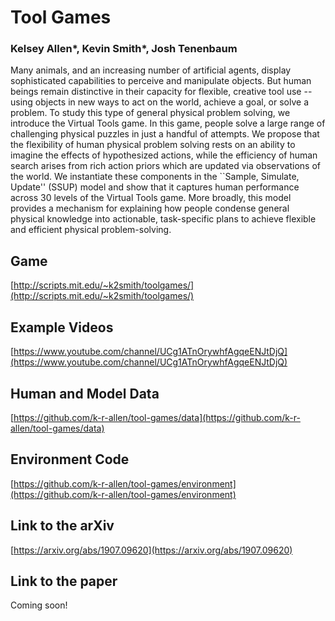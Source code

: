 # Tool Games

### Kelsey Allen\*, Kevin Smith\*, Josh Tenenbaum

Many animals, and an increasing number of artificial agents, display sophisticated capabilities to perceive and manipulate objects. But human beings remain distinctive in their capacity for flexible, creative tool use -- using objects in new ways to act on the world, achieve a goal, or solve a problem. To study this type of general physical problem solving, we introduce the Virtual Tools game. In this game, people solve a large range of challenging physical puzzles in just a handful of attempts. We propose that the flexibility of human physical problem solving rests on an ability to imagine the effects of hypothesized actions, while the efficiency of human search arises from rich action priors which are updated via observations of the world. We instantiate these components in the ``Sample, Simulate, Update'' (SSUP) model and show that it captures human performance across 30 levels of the Virtual Tools game. More broadly, this model provides a mechanism for explaining how people condense general physical knowledge into actionable, task-specific plans to achieve flexible and efficient physical problem-solving.

## Game

[http://scripts.mit.edu/~k2smith/toolgames/](http://scripts.mit.edu/~k2smith/toolgames/)

## Example Videos

[https://www.youtube.com/channel/UCg1ATnOrywhfAgqeENJtDjQ](https://www.youtube.com/channel/UCg1ATnOrywhfAgqeENJtDjQ)

## Human and Model Data

[https://github.com/k-r-allen/tool-games/data](https://github.com/k-r-allen/tool-games/data)

## Environment Code

[https://github.com/k-r-allen/tool-games/environment](https://github.com/k-r-allen/tool-games/environment)

## Link to the arXiv

[https://arxiv.org/abs/1907.09620](https://arxiv.org/abs/1907.09620)

## Link to the paper

Coming soon!